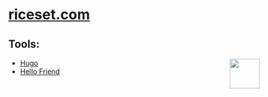 # [riceset.com](https://riceset.com)

## Tools:
<a href="https://github.com/riceset/"><img align='right' src='https://user-images.githubusercontent.com/48802655/121792636-fee3ac80-cbcd-11eb-8023-8b2a2d34f0b9.png' width='60'></a>

- [Hugo](https://gohugo.io/)
- [Hello Friend](https://github.com/panr/hugo-theme-hello-friend)
